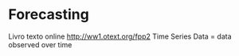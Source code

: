 # Forecasting

Livro texto online http://ww1.otext.org/fpp2
Time Series Data = data observed over time
